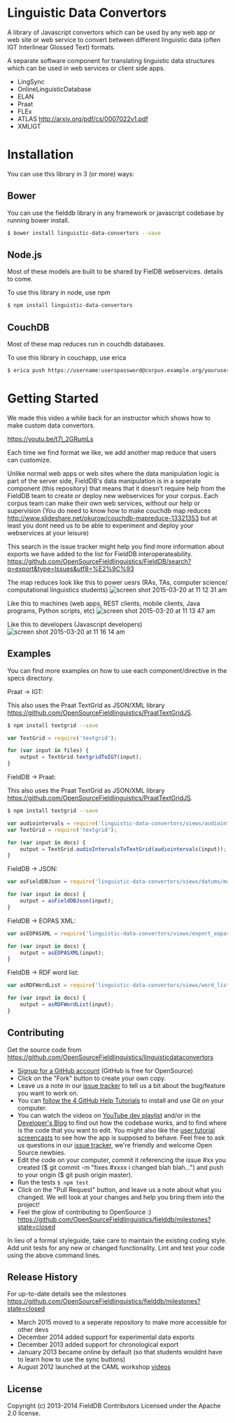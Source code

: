 
# Linguistic Data Convertors

A library of Javascript convertors which can be used by any web app or web site or web service to convert between different linguistic data (often IGT Interlinear Glossed Text) formats.


A separate software component for translating linguistic data structures which can be used in web services or client side apps.

* LingSync
* OnlineLinguisticDatabase
* ELAN
* Praat
* FLEx
* ATLAS http://arxiv.org/pdf/cs/0007022v1.pdf
* XMLIGT



# Installation

You can use this library in 3 (or more) ways:

## Bower

You can use the fielddb library in any framework or javascript codebase by running bower install.

```bash
$ bower install linguistic-data-convertors --save
```


## Node.js

Most of these models are built to be shared by FielDB webservices. details to come.

To use this library in node, use npm

```bash
$ npm install linguistic-data-convertors
```


## CouchDB

Most of these map reduces run in couchdb databases.

To use this library in couchapp, use erica

```bash
$ erica push https://username:userspassword@corpus.example.org/yourusername-yourdatabase
```

# Getting Started

We made this video a while back for an instructor which shows how to make custom data convertors.

https://youtu.be/t7l_2GRumLs

Each time we find format we like, we add another map reduce that users can customize. 

Unlike normal web apps or web sites where the data manipulation logic is part of the server side, FieldDB's data manipulation is in a seperate component (this repository) that means that it doesn't require help from the FieldDB team to create or deploy new webservices for your corpus. Each corpus team can make their own web services, without our help or supervision (You do need to know how to make couchdb map reduces http://www.slideshare.net/okurow/couchdb-mapreduce-13321353 but at least you dont need us to be able to experiment and deploy your webservices at your leisure)

This search in the issue tracker might help you find more information about exports we have added to the list for FieldDB interoperateability.
https://github.com/OpenSourceFieldlinguistics/FieldDB/search?q=export&type=Issues&utf8=%E2%9C%93

The map reduces look like this to power uesrs (RAs, TAs, computer science/ computational linguistics students)
![screen shot 2015-03-20 at 11 12 31 am](https://cloud.githubusercontent.com/assets/196199/6745942/1cf76836-cef2-11e4-8a87-657fa70d5203.png)

Like this to machines (web apps, REST clients, mobile clients, Java programs, Python scripts, etc)
![screen shot 2015-03-20 at 11 13 47 am](https://cloud.githubusercontent.com/assets/196199/6745949/35969c72-cef2-11e4-8068-b85eb5e0182f.png)

Like this to developers (Javascript developers)
![screen shot 2015-03-20 at 11 16 14 am](https://cloud.githubusercontent.com/assets/196199/6745962/929ad884-cef2-11e4-98f9-bc159e277d78.png)



## Examples

You can find more examples on how to use each component/directive in the specs directory.


Praat -> IGT:

This also uses the Praat TextGrid as JSON/XML library https://github.com/OpenSourceFieldlinguistics/PraatTextGridJS.


```bash
$ npm install textgrid --save
```


```javascript
var TextGrid = require('textgrid');

for (var input in files) {
	output = TextGrid.textgridToIGT(input);
}
```




FieldDB -> Praat:

This also uses the Praat TextGrid as JSON/XML library https://github.com/OpenSourceFieldlinguistics/PraatTextGridJS.


```bash
$ npm install textgrid --save
```


```javascript
var audiointervals = require('linguistic-data-convertors/views/audiointervals/map.js');
var TextGrid = require('textgrid');

for (var input in docs) {
	output = TextGrid.audioIntervalsToTextGrid(audiointervals(input));
}
```



FieldDB -> JSON:


```javascript
var asFieldDBJson = require('linguistic-data-convertors/views/datums/map.js');

for (var input in docs) {
	output = asFieldDBJson(input);
}
```


FieldDB -> EOPAS XML:


```javascript
var asEOPASXML = require('linguistic-data-convertors/views/export_eopas_xml/map.js');

for (var input in docs) {
	output = asEOPASXML(input);
}
```


FieldDB -> RDF word list:


```javascript
var asRDFWordList = require('linguistic-data-convertors/views/word_list_rdf/map.js');

for (var input in docs) {
	output = asRDFWordList(input);
}
```



## Contributing

Get the source code from https://github.com/OpenSourceFieldlinguistics/linguisticdataconvertors

* [Signup for a GitHub account](https://github.com/signup/free) (GitHub is free for OpenSource)
* Click on the "Fork" button to create your own copy.
* Leave us a note in our [issue tracker](https://github.com/OpenSourceFieldlinguistics/FieldDB/issues) to tell us a bit about the bug/feature you want to work on.
* You can [follow the 4 GitHub Help Tutorials](http://help.github.com/) to install and use Git on your computer.
* You can watch the videos on [YouTube dev playlist](https://www.youtube.com/playlist?list=PLUrH6CNxFDrO3zLHtHAMW-8u_v7TSvE-H) and/or in the [Developer's Blog](https://wwwdev.lingsync.org/dev.html) to find out how the codebase works, and to find where is the code that you want to edit. You might also like the [user tutorial screencasts](https://www.youtube.com/playlist?list=PLUrH6CNxFDrMtraL8hTLbLsQwdw1117FT) to see how the app is supposed to behave. Feel free to ask us questions in our [issue tracker](https://github.com/OpenSourceFieldlinguistics/FieldDB/issues), we're friendly and welcome Open Source newbies.
* Edit the code on your computer, commit it referencing the issue #xx you created ($ git commit -m "fixes #xxxx i changed blah blah...") and push to your origin ($ git push origin master).
* Run the tests `$ npm test`
* Click on the "Pull Request" button, and leave us a note about what you changed. We will look at your changes and help you bring them into the project!
* Feel the glow of contributing to OpenSource :)
https://github.com/OpenSourceFieldlinguistics/fielddb/milestones?state=closed

In lieu of a formal styleguide, take care to maintain the existing coding style. Add unit tests for any new or changed functionality. Lint and test your code using the above command lines.



## Release History

For up-to-date details see the milestones https://github.com/OpenSourceFieldlinguistics/fielddb/milestones?state=closed

* March 2015 moved to a seperate repository to make more accessible for other devs
* December 2014 added support for experimental data exports
* December 2013 added support for chronological export
* January 2013 became online by default (so that students wouldnt have to learn how to use the sync buttons)
* August 2012 launched at the CAML workshop [videos](https://www.youtube.com/watch?v=eRTHu-5KvSQ&index=23&list=PLUrH6CNxFDrMtraL8hTLbLsQwdw1117FT) 


## License
Copyright (c) 2013-2014 FieldDB Contributors
Licensed under the Apache 2.0 license.
